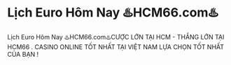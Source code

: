 # Lịch Euro Hôm Nay ♨️HCM66.com♨️

Lịch Euro Hôm Nay ♨️HCM66.com♨️CƯỢC LỚN TẠI HCM - THẮNG LỚN TẠI HCM66 . CASINO ONLINE TỐT NHẤT TẠI VIỆT NAM LỰA CHỌN TỐT NHẤT CỦA BẠN !